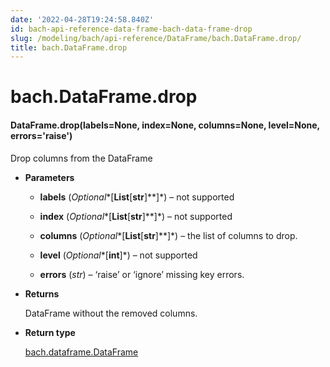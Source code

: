 ```yaml
---
date: '2022-04-28T19:24:58.840Z'
id: bach-api-reference-data-frame-bach-data-frame-drop
slug: /modeling/bach/api-reference/DataFrame/bach.DataFrame.drop/
title: bach.DataFrame.drop
---
```


# bach.DataFrame.drop


#### DataFrame.drop(labels=None, index=None, columns=None, level=None, errors='raise')
Drop columns from the DataFrame


* **Parameters**

    
    * **labels** (*Optional**[**List**[**str**]**]*) – not supported


    * **index** (*Optional**[**List**[**str**]**]*) – not supported


    * **columns** (*Optional**[**List**[**str**]**]*) – the list of columns to drop.


    * **level** (*Optional**[**int**]*) – not supported


    * **errors** (*str*) – ‘raise’ or ‘ignore’ missing key errors.



* **Returns**

    DataFrame without the removed columns.



* **Return type**

    [bach.dataframe.DataFrame](/docs/modeling/bach/api-reference/DataFrame/bach.DataFrame/#bach.DataFrame)


<!-- !! processed by numpydoc !! -->
